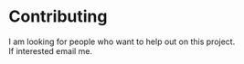 # Contributing

I am looking for people who want to help out on this project.  
If interested email me.
